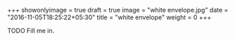 +++
showonlyimage = true
draft = true
image = "white envelope.jpg"
date = "2016-11-05T18:25:22+05:30"
title = "white envelope"
weight = 0
+++

TODO Fill me in.

